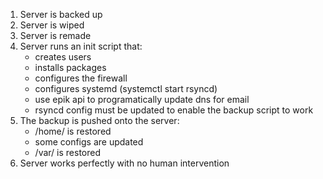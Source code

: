 1. Server is backed up
2. Server is wiped
3. Server is remade
4. Server runs an init script that:
	- creates users
	- installs packages
	- configures the firewall
	- configures systemd (systemctl start rsyncd)
	- use epik api to programatically update dns for email
	- rsyncd config must be updated to enable the backup script to work
5. The backup is pushed onto the server:
	- /home/ is restored
	- some configs are updated
	- /var/ is restored
6. Server works perfectly with no human intervention

